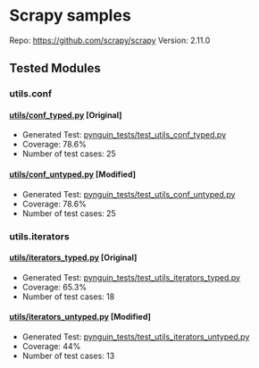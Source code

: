 # Scrapy samples

Repo: https://github.com/scrapy/scrapy
Version: 2.11.0

## Tested Modules

### utils.conf

#### [utils/conf_typed.py](utils/conf_typed.py) [Original]

- Generated Test: [pynguin_tests/test_utils_conf_typed.py](pynguin_tests/test_utils_conf_typed.py)
- Coverage: 78.6%
- Number of test cases: 25

#### [utils/conf_untyped.py](utils/conf_untyped.py) [Modified]

- Generated Test: [pynguin_tests/test_utils_conf_untyped.py](pynguin_tests/test_utils_conf_untyped.py)
- Coverage: 78.6%
- Number of test cases: 25

### utils.iterators

#### [utils/iterators_typed.py](utils/iterators_typed.py) [Original]

- Generated Test: [pynguin_tests/test_utils_iterators_typed.py](pynguin_tests/test_utils_iterators_typed.py)
- Coverage: 65.3%
- Number of test cases: 18

#### [utils/iterators_untyped.py](utils/iterators_untyped.py) [Modified]

- Generated Test: [pynguin_tests/test_utils_iterators_untyped.py](pynguin_tests/test_utils_iterators_untyped.py)
- Coverage: 44%
- Number of test cases: 13
